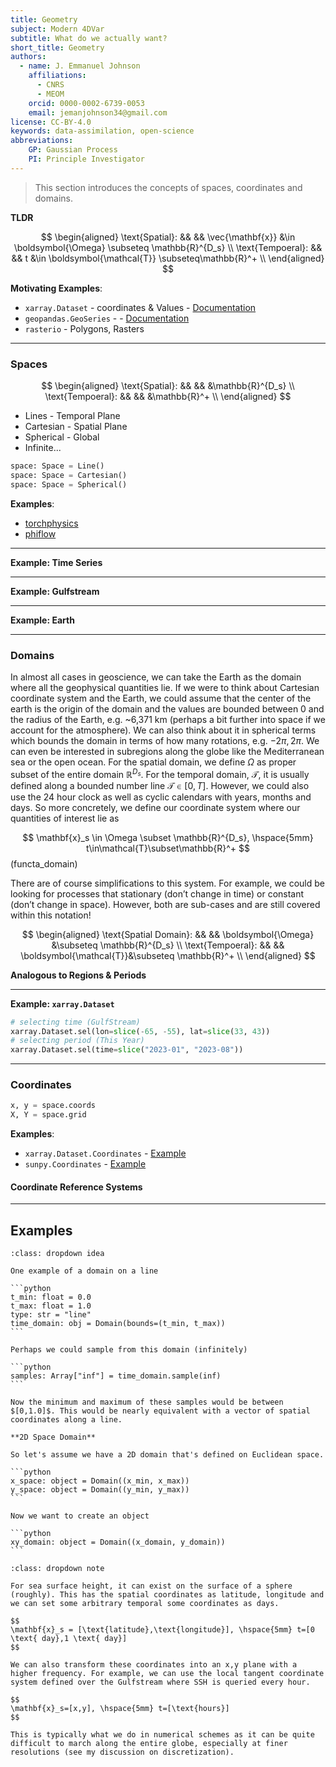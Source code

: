 ```yaml
---
title: Geometry
subject: Modern 4DVar
subtitle: What do we actually want?
short_title: Geometry
authors:
  - name: J. Emmanuel Johnson
    affiliations:
      - CNRS
      - MEOM
    orcid: 0000-0002-6739-0053
    email: jemanjohnson34@gmail.com
license: CC-BY-4.0
keywords: data-assimilation, open-science
abbreviations:
    GP: Gaussian Process
    PI: Principle Investigator
---
```



> This section introduces the concepts of spaces, coordinates and domains.


**TLDR**

$$
\begin{aligned}
\text{Spatial}: && &&
\vec{\mathbf{x}} &\in \boldsymbol{\Omega} 
\subseteq \mathbb{R}^{D_s} \\
\text{Tempoeral}: && &&
t &\in \boldsymbol{\mathcal{T}} 
\subseteq\mathbb{R}^+ \\
\end{aligned}
$$


**Motivating Examples**:
* `xarray.Dataset` - coordinates & Values - [Documentation](https://docs.xarray.dev/en/latest/user-guide/data-structures.html)
* `geopandas.GeoSeries` -  - [Documentation](https://geopandas.org/en/stable/docs/user_guide/data_structures.html)
* `rasterio` - Polygons, Rasters

---
### Spaces 


$$
\begin{aligned}
\text{Spatial}: && && &\mathbb{R}^{D_s} \\
\text{Tempoeral}: && && &\mathbb{R}^+ \\
\end{aligned}
$$

* Lines - Temporal Plane
* Cartesian - Spatial Plane
* Spherical - Global
* Infinite...

```python
space: Space = Line()
space: Space = Cartesian()
space: Space = Spherical()
```


**Examples**:
* [torchphysics](https://torchphysics.readthedocs.io/en/latest/api/torchphysics.problem.spaces.html)
* [phiflow](https://tum-pbs.github.io/PhiFlow/phi/geom/index.html)


---
**Example: Time Series**


---
**Example: Gulfstream**


---
**Example: Earth**


---
### Domains

In almost all cases in geoscience, we can take the Earth as the domain where all the geophysical quantities lie. If we were to think about Cartesian coordinate system and the Earth, we could assume that the center of the earth is the origin of the domain and the values are bounded between 0 and the radius of the Earth, e.g. ~6,371 km (perhaps a bit further into space if we account for the atmosphere). We can also think about it in spherical terms which bounds the domain in terms of how many rotations, e.g. $-2\pi,2\pi$. We can even be interested in subregions along the globe like the Mediterranean sea or the open ocean. For the spatial domain, we define $\Omega$ as proper subset of the entire domain $\mathbb{R}^{D_s}$. For the temporal domain, $\mathcal{T}$, it is usually defined along a bounded number line $\mathcal{T}\in[0, T]$. However, we could also use the 24 hour clock as well as cyclic calendars with years, months and days. So more concretely, we define our coordinate system where our quantities of interest lie as

$$
\mathbf{x}_s \in \Omega \subset \mathbb{R}^{D_s}, \hspace{5mm} t\in\mathcal{T}\subset\mathbb{R}^+
$$ (functa_domain)

There are of course simplifications to this system. For example, we could be looking for processes that stationary (don’t change in time) or constant (don’t change in space). However, both are sub-cases and are still covered within this notation!


$$
\begin{aligned}
\text{Spatial Domain}: && &&
\boldsymbol{\Omega} &\subseteq \mathbb{R}^{D_s} \\
\text{Tempoeral}: && &&
\boldsymbol{\mathcal{T}}&\subseteq \mathbb{R}^+ \\
\end{aligned}
$$

**Analogous to Regions & Periods**

---
**Example: `xarray.Dataset`**

```python
# selecting time (GulfStream)
xarray.Dataset.sel(lon=slice(-65, -55), lat=slice(33, 43))
# selecting period (This Year)
xarray.Dataset.sel(time=slice("2023-01", "2023-08"))
```


---
### Coordinates



```python
x, y = space.coords
X, Y = space.grid
```


**Examples**:
* `xarray.Dataset.Coordinates` - [Example](https://docs.xarray.dev/en/latest/generated/xarray.core.coordinates.DataArrayCoordinates.html)
* `sunpy.Coordinates` - [Example](https://docs.sunpy.org/en/stable/reference/coordinates/index.html)

#### Coordinate Reference Systems



---
## Examples



````{admonition} Code Formulation
:class: dropdown idea

One example of a domain on a line

```python
t_min: float = 0.0
t_max: float = 1.0
type: str = "line"
time_domain: obj = Domain(bounds=(t_min, t_max))
```

Perhaps we could sample from this domain (infinitely)

```python
samples: Array["inf"] = time_domain.sample(inf)
```

Now the minimum and maximum of these samples would be between $[0,1.0]$. This would be nearly equivalent with a vector of spatial coordinates along a line.

**2D Space Domain**

So let's assume we have a 2D domain that's defined on Euclidean space.

```python
x_space: object = Domain((x_min, x_max))
y_space: object = Domain((y_min, y_max))
```

Now we want to create an object

```python
xy_domain: object = Domain((x_domain, y_domain))
```

````


````{admonition} Example: Sea Surface Height
:class: dropdown note

For sea surface height, it can exist on the surface of a sphere (roughly). This has the spatial coordinates as latitude, longitude and we can set some arbitrary temporal some coordinates as days.

$$
\mathbf{x}_s = [\text{latitude},\text{longitude}], \hspace{5mm} t=[0 \text{ day},1 \text{ day}]
$$

We can also transform these coordinates into an x,y plane with a higher frequency. For example, we can use the local tangent coordinate system defined over the Gulfstream where SSH is queried every hour.

$$
\mathbf{x}_s=[x,y], \hspace{5mm} t=[\text{hours}]
$$

This is typically what we do in numerical schemes as it can be quite difficult to march along the entire globe, especially at finer resolutions (see my discussion on discretization).

````